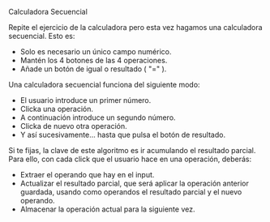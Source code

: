 Calculadora Secuencial

Repite el ejercicio de la calculadora pero esta vez hagamos una calculadora secuencial. Esto es:
- Solo es necesario un único campo numérico.
- Mantén los 4 botones de las 4 operaciones.
- Añade un botón de igual o resultado ( "=" ).

Una calculadora secuencial funciona del siguiente modo:
* El usuario introduce un primer número.
* Clicka una operación.
* A continuación introduce un segundo número.
* Clicka de nuevo otra operación.
* Y así sucesivamente... hasta que pulsa el botón de resultado.

Si te fijas, la clave de este algoritmo es ir acumulando el resultado parcial. Para ello, con cada click que el usuario hace en una
operación, deberás:
- Extraer el operando que hay en el input.
- Actualizar el resultado parcial, que será aplicar la operación anterior guardada, usando como operandos el resultado
  parcial y el nuevo operando.
- Almacenar la operación actual para la siguiente vez.